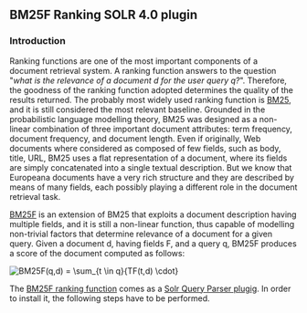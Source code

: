 ## BM25F Ranking SOLR 4.0 plugin 


### Introduction
Ranking functions are one of the most important components of a document retrieval system. 
A ranking function answers to the question "*what is the relevance of a document d for the user query q?*". Therefore, 
the goodness of the ranking function adopted determines the quality of the results returned.
The probably most widely used ranking function is [BM25][bm25], and it is still considered the 
most relevant baseline. Grounded in the probabilistic language modelling theory, BM25 was designed 
as a non-linear combination of three important document attributes: term frequency, document frequency, 
and document length. Even if originally, Web documents where considered as composed of few fields, such
 as body, title, URL, BM25 uses a flat representation of a document, where its fields are simply concatenated
  into a single textual description. But we know that Europeana documents have a very rich structure and they 
  are described by means of many fields, each possibly playing a different role in the document retrieval task.
  
[BM25F][bm25f] is an extension of BM25 that exploits a document description having multiple fields, 
and it is still a non-linear function, thus capable of modelling non-trivial factors that determine 
relevance of a document for a given query. Given a document d, having fields F, and a query q, BM25F 
produces a score of the document computed as follows:


<img alt=" BM25F(q,d) = \sum_{t \in q}{TF(t,d) \cdot}" src=http://www.texify.com/img/%5CLARGE%5C%21%20BM25F%28q%2Cd%29%20%3D%20%5Csum_%7Bt%20%5Cin%20q%7D%7BTF%28t%2Cd%29%20%5Ccdot%7D.gif align=center border=0>



The [BM25F ranking function][bm25f] comes as a [Solr Query Parser plugig][solr]. In order to install
it, the following steps have to be performed. 


[bm25]: http://dl.acm.org/citation.cfm?id=188561 "Some simple effective approximations to the 2-Poisson model for probabilistic weighted retrieval, SE Robertson, S Walker - SIGIR 1994"
[bm25f]: http://dl.acm.org/citation.cfm?id=1031181 "Simple BM25 extension to multiple weighted fields, S Robertson, H Zaragoza, M Taylor, CIKM 2004"
[bm25f2]: http://dl.acm.org/citation.cfm?id=1704810 "The Probabilistic Relevance Framework: BM25 and Beyond"
[solr]: http://wiki.apache.org/solr/SolrPlugins 


